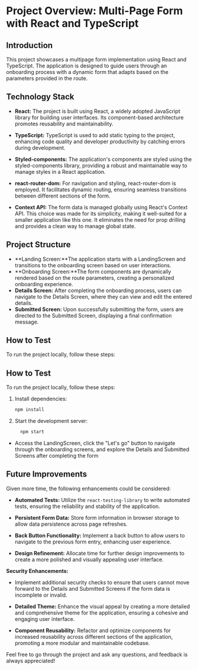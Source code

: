# Project Overview: Multi-Page Form with React and TypeScript

## Introduction
This project showcases a multipage form implementation using React and TypeScript. The application is designed to guide users through an onboarding process with a dynamic form that adapts based on the parameters provided in the route.

## Technology Stack
- **React:** The project is built using React, a widely adopted JavaScript library for building user interfaces. Its component-based architecture promotes reusability and maintainability.

- **TypeScript:** TypeScript is used to add static typing to the project, enhancing code quality and developer productivity by catching errors during development.

- **Styled-components:** The application's components are styled using the styled-components library, providing a robust and maintainable way to manage styles in a React application.

- **react-router-dom:** For navigation and styling, react-router-dom is employed. It facilitates dynamic routing, ensuring seamless transitions between different sections of the form.

- **Context API:** The form data is managed globally using React's Context API. This choice was made for its simplicity, making it well-suited for a smaller application like this one. It eliminates the need for prop drilling and provides a clean way to manage global state.

## Project Structure
- **Landing Screen:**The application starts with a LandingScreen and transitions to the onboarding screen based on user interactions.
- **Onboarding Screen:**The form components are dynamically rendered based on the route parameters, creating a personalized onboarding experience.
- **Details Screen:** After completing the onboarding process, users can navigate to the Details Screen, where they can view and edit the entered details.
- **Submitted Screen:** Upon successfully submitting the form, users are directed to the Submitted Screen, displaying a final confirmation message.

## How to Test
To run the project locally, follow these steps:

## How to Test
To run the project locally, follow these steps:

1. Install dependencies:
   ```bash
   npm install
   ```
2. Start the development server:

   ```bash
     npm start
   ```

- Access the LandingScreen, click the "Let's go" button to navigate through the onboarding screens, and explore the Details and Submitted Screens after completing the form

## Future Improvements
Given more time, the following enhancements could be considered:

- **Automated Tests:** Utilize the `react-testing-library` to write automated tests, ensuring the reliability and stability of the application.

- **Persistent Form Data:** Store form information in browser storage to allow data persistence across page refreshes.

- **Back Button Functionality:** Implement a back button to allow users to navigate to the previous form entry, enhancing user experience.

- **Design Refinement:** Allocate time for further design improvements to create a more polished and visually appealing user interface.

 **Security Enhancements:**
  - Implement additional security checks to ensure that users cannot move forward to the Details and Submitted Screens if the form data is incomplete or invalid.

- **Detailed Theme:** Enhance the visual appeal by creating a more detailed and comprehensive theme for the application, ensuring a cohesive and engaging user interface.

- **Component Reusability:** Refactor and optimize components for increased reusability across different sections of the application, promoting a more modular and maintainable codebase.


Feel free to go through the project and ask any questions, and feedback is always appreciated!
